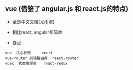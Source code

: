 ## vue (借鉴了 angular.js 和 react.js的特点)

* 全是中文文档(尤雨溪)
* 相比react, angular都简单


* 要点
```
vue  核心代码     react
vue-router 前端路由库  react-router
vuex  状态管理库   react-redux
```
